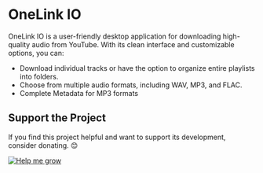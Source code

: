 # OneLink IO

OneLink IO is a user-friendly desktop application for downloading high-quality audio from YouTube. With its clean interface and customizable options, you can:

- Download individual tracks or have the option to organize entire playlists into folders.
- Choose from multiple audio formats, including WAV, MP3, and FLAC.
- Complete Metadata for MP3 formats


## Support the Project

If you find this project helpful and want to support its development, consider donating. 😊

[![Help me grow](https://www.paypalobjects.com/en_US/i/btn/btn_donate_LG.gif)](https://paypal.me/IamVrza)



